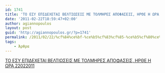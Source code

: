 ```yaml
---
id: 1741
title: 'ΤΟ ΕΣΥ ΕΠΙΔΕΧΕΤΑΙ ΒΕΛΤΙΩΣΕΙΣ ΜΕ ΤΟΛΜΗΡΕΣ ΑΠΟΦΑΣΕΙΣ, ΗΡΘΕ Η ΩΡΑ 22-2-2011'
date: '2011-02-22T18:59:47+02:00'
author: agiannopoulos
layout: post
guid: 'http://agiannopoulos.gr/?p=1741'
permalink: /2011/02/22/%cf%84%ce%bf-%ce%b5%cf%83%cf%85-%ce%b5%cf%80%ce%b9%ce%b4%ce%b5%cf%87%ce%b5%cf%84%ce%b1%ce%b9-%ce%b2%ce%b5%ce%bb%cf%84%ce%b9%cf%89%cf%83%ce%b5%ce%b9%cf%83-%ce%bc%ce%b5-%cf%84%ce%bf%ce%bb%ce%bc%ce%b7-2/
tags:
    - Άρθρα
---
```


[ΤΟ ΕΣΥ ΕΠΙΔΕΧΕΤΑΙ ΒΕΛΤΙΩΣΕΙΣ ΜΕ ΤΟΛΜΗΡΕΣ ΑΠΟΦΑΣΕΙΣ, ΗΡΘΕ Η ΩΡΑ 22022011](/wp-content/uploads/2012/04/cf84cebf-ceb5cf83cf85-ceb5cf80ceb9ceb4ceb5cf87ceb5cf84ceb1ceb9-ceb2ceb5cebbcf84ceb9cf89cf83ceb5ceb9cf83-cebcceb5-cf84cebfcebbcebcceb7.doc)